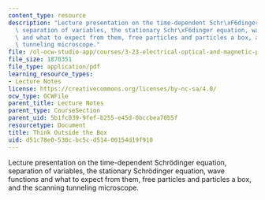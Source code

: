 ```yaml
---
content_type: resource
description: "Lecture presentation on the time-dependent Schr\xF6dinger equation,\
  \ separation of variables, the stationary Schr\xF6dinger equation, wave functions\
  \ and what to expect from them, free particles and particles a box, and the scanning\
  \ tunneling microscope."
file: /ol-ocw-studio-app/courses/3-23-electrical-optical-and-magnetic-properties-of-materials-fall-2007/d51c78e0530cbc5cd51400154d19f910_lec2.pdf
file_size: 1870351
file_type: application/pdf
learning_resource_types:
- Lecture Notes
license: https://creativecommons.org/licenses/by-nc-sa/4.0/
ocw_type: OCWFile
parent_title: Lecture Notes
parent_type: CourseSection
parent_uid: 5b1fc039-9fef-b255-e45d-0bccbea70b5f
resourcetype: Document
title: Think Outside the Box
uid: d51c78e0-530c-bc5c-d514-00154d19f910
---
```

Lecture presentation on the time-dependent Schrödinger equation, separation of variables, the stationary Schrödinger equation, wave functions and what to expect from them, free particles and particles a box, and the scanning tunneling microscope.
